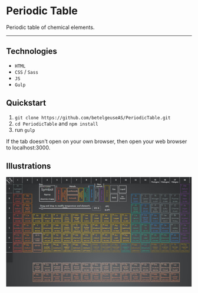 # Periodic Table
Periodic table of chemical elements.

---

## Technologies
* `HTML`
* `CSS` / `Sass`
* `JS`
* `Gulp`

## Quickstart
1. `git clone https://github.com/betelgeuseAS/PeriodicTable.git`
2. `cd PeriodicTable` and `npm install`
3. run `gulp`

If the tab doesn't open on your own browser, then open your web browser to localhost:3000.

## Illustrations
![](/app/img/illustrations/01.jpg)
